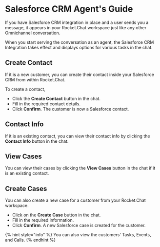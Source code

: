# Salesforce CRM Agent's Guide

If you have Salesforce CRM integration in place and a user sends you a message, it appears in your Rocket.Chat workspace just like any other Omnichannel conversation.

When you start serving the conversation as an agent, the Salesforce CRM Integration takes effect and displays options for various tasks in the chat.&#x20;

## Create Contact

If it is a new customer, you can create their contact inside your Salesforce CRM from within Rocket.Chat.

To create a contact,

* Click the **Create Contact** button in the chat.
* Fill in the required contact details.
* Click **Confirm**. The customer is now a Salesforce contact.

## Contact Info

If it is an existing contact, you can view their contact info by clicking the **Contact Info** button in the chat.

## View Cases

You can view their cases by clicking the **View Cases** button in the chat if it is an existing contact.

## Create Cases

You can also create a new case for a customer from your Rocket.Chat workspace.

* Click on the **Create Case** button in the chat.
* Fill in the required information.
* Click **Confirm**. A new Salesforce case is created for the customer.

{% hint style="info" %}
You can also view the customers' Tasks, Events, and Calls.
{% endhint %}
